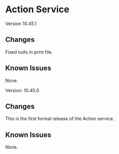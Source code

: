 Action Service
==============
Version 10.45.1

Changes
-------
Fixed nulls in print file.

Known Issues
------------
None.

Version: 10.45.0

Changes
-------
This is the first formal release of the Action service.

Known Issues
------------
None.